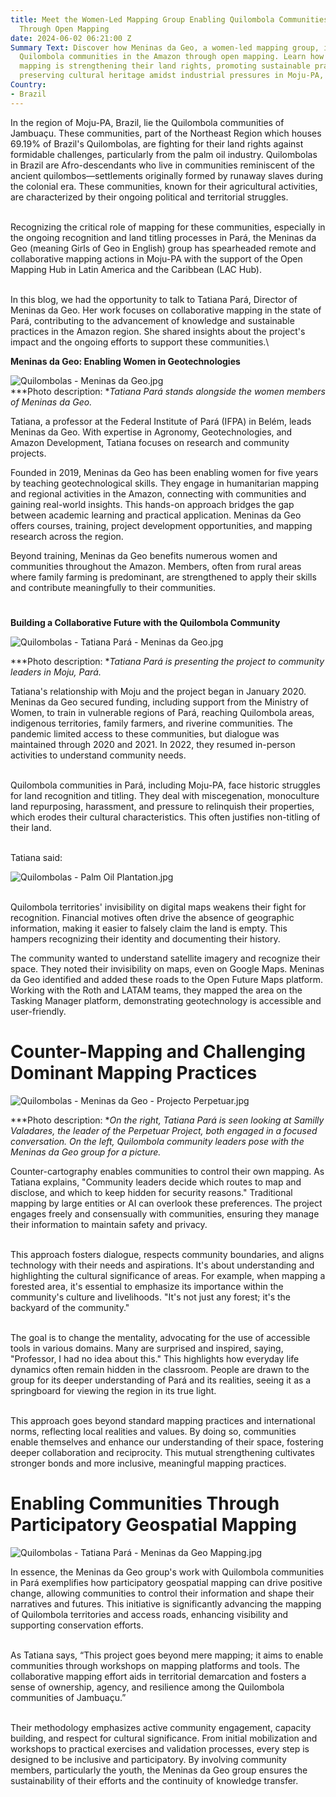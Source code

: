 ```yaml
---
title: Meet the Women-Led Mapping Group Enabling Quilombola Communities in the Amazon
  Through Open Mapping
date: 2024-06-02 06:21:00 Z
Summary Text: Discover how Meninas da Geo, a women-led mapping group, is enabling
  Quilombola communities in the Amazon through open mapping. Learn how participatory
  mapping is strengthening their land rights, promoting sustainable practices, and
  preserving cultural heritage amidst industrial pressures in Moju-PA, Brazil.
Country:
- Brazil
---
```


In the region of Moju-PA, Brazil, lie the Quilombola communities of Jambuaçu. These communities, part of the Northeast Region which houses 69.19% of Brazil's Quilombolas, are  fighting for their land rights against formidable challenges, particularly from the palm oil industry. Quilombolas in Brazil are Afro-descendants who live in communities reminiscent of the ancient quilombos—settlements originally formed by runaway slaves during the colonial era. These communities, known for their agricultural activities, are characterized by their ongoing political and territorial struggles.

\
Recognizing the critical role of mapping for these communities, especially in the ongoing recognition and land titling processes in Pará, the Meninas da Geo (meaning Girls of Geo in English) group has spearheaded remote and collaborative mapping actions in Moju-PA with the support of the Open Mapping Hub in Latin America and the Caribbean (LAC Hub).

\
In this blog, we had the opportunity to talk to Tatiana Pará, Director of Meninas da Geo. Her work focuses on collaborative mapping in the state of Pará, contributing to the advancement of knowledge and sustainable practices in the Amazon region. She shared insights about the project's impact and the ongoing efforts to support these communities.\

**Meninas da Geo: Enabling Women in Geotechnologies**

![Quilombolas - Meninas da Geo.jpg](/uploads/Quilombolas%20-%20Meninas%20da%20Geo.jpg)\
***Photo description: **Tatiana Pará stands alongside the women members of Meninas da Geo.*

Tatiana, a professor at the Federal Institute of Pará (IFPA) in Belém, leads Meninas da Geo. With expertise in Agronomy, Geotechnologies, and Amazon Development, Tatiana focuses on research and community projects.

Founded in 2019, Meninas da Geo has been enabling women for five years by teaching geotechnological skills. They engage in humanitarian mapping and regional activities in the Amazon, connecting with communities and gaining real-world insights. This hands-on approach bridges the gap between academic learning and practical application. Meninas da Geo offers courses, training, project development opportunities, and mapping research across the region.

Beyond training, Meninas da Geo benefits numerous women and communities throughout the Amazon. Members, often from rural areas where family farming is predominant, are strengthened to apply their skills and contribute meaningfully to their communities.

# 

**Building a Collaborative Future with the Quilombola Community**

![Quilombolas - Tatiana Pará - Meninas da Geo.jpg](/uploads/Quilombolas%20-%20Tatiana%20Para%CC%81%20-%20Meninas%20da%20Geo.jpg)

***Photo description: **Tatiana Pará is presenting the project to community leaders in Moju, Pará.*

Tatiana's relationship with Moju and the project began in January 2020. Meninas da Geo secured funding, including support from the Ministry of Women, to train in vulnerable regions of Pará, reaching Quilombola areas, indigenous territories, family farmers, and riverine communities. The pandemic limited access to these communities, but dialogue was maintained through 2020 and 2021. In 2022, they resumed in-person activities to understand community needs.

\
Quilombola communities in Pará, including Moju-PA, face historic struggles for land recognition and titling. They deal with miscegenation, monoculture land repurposing, harassment, and pressure to relinquish their properties, which erodes their cultural characteristics. This often justifies non-titling of their land.

\
Tatiana said:

![Quilombolas - Palm Oil Plantation.jpg](/uploads/Quilombolas%20-%20Palm%20Oil%20Plantation.jpg)

\
Quilombola territories' invisibility on digital maps weakens their fight for recognition. Financial motives often drive the absence of geographic information, making it easier to falsely claim the land is empty. This hampers recognizing their identity and documenting their history.

The community wanted to understand satellite imagery and recognize their space. They noted their invisibility on maps, even on Google Maps. Meninas da Geo identified and added these roads to the Open Future Maps platform. Working with the Roth and LATAM teams, they mapped the area on the Tasking Manager platform, demonstrating geotechnology is accessible and user-friendly.

# Counter-Mapping and Challenging Dominant Mapping Practices

![Quilombolas - Meninas da Geo - Projecto Perpetuar.jpg](/uploads/Quilombolas%20-%20Meninas%20da%20Geo%20-%20Projecto%20Perpetuar.jpg)

***Photo description: **On the right, Tatiana Pará is seen looking at Samilly Valadares, the leader of the Perpetuar Project, both engaged in a focused conversation. On the left, Quilombola community leaders pose with the Meninas da Geo group for a picture.*

Counter-cartography enables communities to control their own mapping. As Tatiana explains, "Community leaders decide which routes to map and disclose, and which to keep hidden for security reasons." Traditional mapping by large entities or AI can overlook these preferences. The project engages freely and consensually with communities, ensuring they manage their information to maintain safety and privacy.

\
This approach fosters dialogue, respects community boundaries, and aligns technology with their needs and aspirations. It's about understanding and highlighting the cultural significance of areas. For example, when mapping a forested area, it's essential to emphasize its importance within the community's culture and livelihoods. "It's not just any forest; it's the backyard of the community."

\
The goal is to change the mentality, advocating for the use of accessible tools in various domains. Many are surprised and inspired, saying, "Professor, I had no idea about this." This highlights how everyday life dynamics often remain hidden in the classroom. People are drawn to the group for its deeper understanding of Pará and its realities, seeing it as a springboard for viewing the region in its true light.

\
This approach goes beyond standard mapping practices and international norms, reflecting local realities and values. By doing so, communities enable themselves and enhance our understanding of their space, fostering deeper collaboration and reciprocity. This mutual strengthening cultivates stronger bonds and more inclusive, meaningful mapping practices.

# Enabling Communities Through Participatory Geospatial Mapping

![Quilombolas - Tatiana Pará - Meninas da Geo Mapping.jpg](/uploads/Quilombolas%20-%20Tatiana%20Para%CC%81%20-%20Meninas%20da%20Geo%20Mapping.jpg)

In essence, the Meninas da Geo group's work with Quilombola communities in Pará exemplifies how participatory geospatial mapping can drive positive change, allowing communities to control their information and shape their narratives and futures. This initiative is significantly advancing the mapping of Quilombola territories and access roads, enhancing visibility and supporting conservation efforts.

\
As Tatiana says, “This project goes beyond mere mapping; it aims to enable communities through workshops on mapping platforms and tools. The collaborative mapping effort aids in territorial demarcation and fosters a sense of ownership, agency, and resilience among the Quilombola communities of Jambuaçu.”

\
Their methodology emphasizes active community engagement, capacity building, and respect for cultural significance. From initial mobilization and workshops to practical exercises and validation processes, every step is designed to be inclusive and participatory. By involving community members, particularly the youth, the Meninas da Geo group ensures the sustainability of their efforts and the continuity of knowledge transfer.
